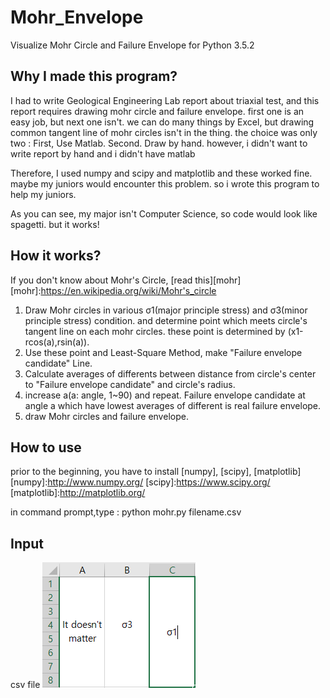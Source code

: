# Mohr_Envelope
Visualize Mohr Circle and Failure Envelope 
for Python 3.5.2

Why I made this program?
-------------
I had to write Geological Engineering Lab report about triaxial test, and this report requires drawing mohr circle and failure envelope. first one is an easy job, but next one isn't. we can do many things by Excel, but drawing common tangent line of mohr circles isn't in the thing. the choice was only two : First, Use Matlab. Second. Draw by hand. however, i didn't want to write report by hand and i didn't have matlab 

Therefore, I used numpy and scipy and matplotlib and these worked fine. maybe my juniors would encounter this problem. so i wrote this program to help my juniors.

As you can see, my major isn't Computer Science, so code would look like spagetti. but it works!

How it works?
-------------
If you don't know about Mohr's Circle, [read this][mohr]
[mohr]:https://en.wikipedia.org/wiki/Mohr's_circle
1. Draw Mohr circles in various σ1(major principle stress) and σ3(minor principle stress) condition. and determine point which meets circle's tangent line on each mohr circles. these point is determined by (x1-rcos(a),rsin(a)).
2. Use these point and Least-Square Method, make "Failure envelope candidate" Line. 
3. Calculate averages of differents between distance from circle's center to "Failure envelope candidate"  and circle's radius.
4. increase a(a: angle, 1~90) and repeat. Failure envelope candidate at angle a which have lowest averages of different is real failure envelope.
5. draw Mohr circles and failure envelope.


How to use
-------------
prior to the beginning, you have to install [numpy], [scipy], [matplotlib]
[numpy]:http://www.numpy.org/
[scipy]:https://www.scipy.org/
[matplotlib]:http://matplotlib.org/

in command prompt,type : python mohr.py filename.csv

Input
-------------
csv file
![csv file](/example_Input.png)
